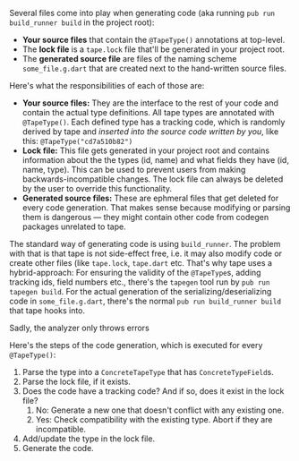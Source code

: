 Several files come into play when generating code (aka running `pub run build_runner build` in the project root):

* **Your source files** that contain the `@TapeType()` annotations at top-level.
* The **lock file** is a `tape.lock` file that'll be generated in your project root.
* The **generated source file** are files of the naming scheme `some_file.g.dart` that are created next to the hand-written source files.

Here's what the responsibilities of each of those are:

* **Your source files:** They are the interface to the rest of your code and contain the actual type definitions. All tape types are annotated with `@TapeType()`. Each defined type has a tracking code, which is randomly derived by tape and *inserted into the source code written by you*, like this: `@TapeType("cd7a510b82")`
* **Lock file:** This file gets generated in your project root and contains information about the the types (id, name) and what fields they have (id, name, type). This can be used to prevent users from making backwards-incompatible changes. The lock file can always be deleted by the user to override this functionality.
* **Generated source files:** These are ephmeral files that get deleted for every code generation. That makes sense because modifying or parsing them is dangerous — they might contain other code from codegen packages unrelated to tape.

The standard way of generating code is using `build_runner`.
The problem with that is that tape is not side-effect free, i.e. it may also modify code or create other files (like `tape.lock`, `tape.dart` etc.
That's why tape uses a hybrid-approach:
For ensuring the validity of the `@TapeType`s, adding tracking ids, field numbers etc., there's the `tapegen` tool run by `pub run tapegen build`.
For the actual generation of the serializing/deserializing code in `some_file.g.dart`, there's the normal `pub run build_runner build` that tape hooks into.

Sadly, the analyzer only throws errors

Here's the steps of the code generation, which is executed for every `@TapeType()`:

1. Parse the type into a `ConcreteTapeType` that has `ConcreteTypeField`s.
2. Parse the lock file, if it exists.
3. Does the code have a tracking code? And if so, does it exist in the lock file?
   1. No: Generate a new one that doesn't conflict with any existing one.
   2. Yes: Check compatibility with the existing type. Abort if they are incompatible.
4. Add/update the type in the lock file.
5. Generate the code.
